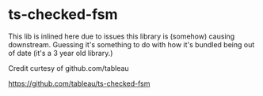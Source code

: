 # ts-checked-fsm

This lib is inlined here due to issues this library is (somehow) causing downstream. Guessing it's something to do with how it's bundled being out of date (it's a 3 year old library.)

Credit curtesy of github.com/tableau

https://github.com/tableau/ts-checked-fsm
